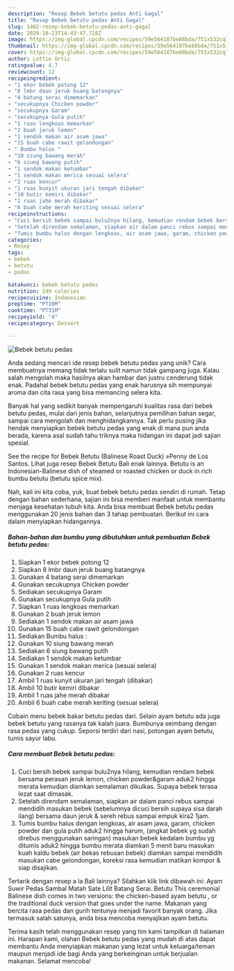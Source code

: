 ```yaml
---
description: "Resep Bebek betutu pedas Anti Gagal"
title: "Resep Bebek betutu pedas Anti Gagal"
slug: 1402-resep-bebek-betutu-pedas-anti-gagal
date: 2020-10-23T14:43:47.728Z
image: https://img-global.cpcdn.com/recipes/59e564187be88bda/751x532cq70/bebek-betutu-pedas-foto-resep-utama.jpg
thumbnail: https://img-global.cpcdn.com/recipes/59e564187be88bda/751x532cq70/bebek-betutu-pedas-foto-resep-utama.jpg
cover: https://img-global.cpcdn.com/recipes/59e564187be88bda/751x532cq70/bebek-betutu-pedas-foto-resep-utama.jpg
author: Lottie Ortiz
ratingvalue: 4.7
reviewcount: 12
recipeingredient:
- "1 ekor bebek potong 12"
- "8 lmbr daun jeruk buang batangnya"
- "4 batang serai dimemarkan"
- "secukupnya Chicken powder"
- "secukupnya Garam"
- "secukupnya Gula putih"
- "1 ruas lengkoas memarkan"
- "2 buah jeruk lemon"
- "1 sendok makan air asam jawa"
- "15 buah cabe rawit gelondongan"
- " Bumbu halus "
- "10 siung bawang merah"
- "6 siung bawang putih"
- "1 sendok makan ketumbar"
- "1 sendok makan merica sesuai selera"
- "2 ruas kencur"
- "1 ruas kunyit ukuran jari tengah dibakar"
- "10 butir kemiri dibakar"
- "1 ruas jahe merah dibakar"
- "6 buah cabe merah keriting sesuai selera"
recipeinstructions:
- "Cuci bersih bebek sampai bulu2nya hilang, kemudian rendam bebek bersama perasan jeruk lemon, chicken powder&amp;garam aduk2 hingga merata kemudian diamkan semalaman dikulkas. Supaya bebek terasa lezat saat dimasak."
- "Setelah direndam semalaman, siapkan air dalam panci rebus sampai mendidih masukan bebek (sebelumnya dicuci bersih supaya sisa darah ilang) bersama daun jeruk &amp; sereh rebus sampai empuk kira2 1jam."
- "Tumis bumbu halus dengan lengkoas, air asam jawa, garam, chicken powder dan gula putih aduk2 hingga harum, (angkat bebek yg sudah direbus menggunakan saringan) masukan bebek kedalam bumbu yg ditumis aduk2 hingga bumbu merata diamkan 5 menit baru masukan kuah kaldu bebek (air bekas rebusan bebek) diamkan sampai mendidih masukan cabe gelondongan, koreksi rasa kemudian matikan kompor &amp; siap disajikan."
categories:
- Resep
tags:
- bebek
- betutu
- pedas

katakunci: bebek betutu pedas 
nutrition: 249 calories
recipecuisine: Indonesian
preptime: "PT10M"
cooktime: "PT31M"
recipeyield: "4"
recipecategory: Dessert

---
```



![Bebek betutu pedas](https://img-global.cpcdn.com/recipes/59e564187be88bda/751x532cq70/bebek-betutu-pedas-foto-resep-utama.jpg)

Anda sedang mencari ide resep bebek betutu pedas yang unik? Cara membuatnya memang tidak terlalu sulit namun tidak gampang juga. Kalau salah mengolah maka hasilnya akan hambar dan justru cenderung tidak enak. Padahal bebek betutu pedas yang enak harusnya sih mempunyai aroma dan cita rasa yang bisa memancing selera kita.

Banyak hal yang sedikit banyak mempengaruhi kualitas rasa dari bebek betutu pedas, mulai dari jenis bahan, selanjutnya pemilihan bahan segar, sampai cara mengolah dan menghidangkannya. Tak perlu pusing jika hendak menyiapkan bebek betutu pedas yang enak di mana pun anda berada, karena asal sudah tahu triknya maka hidangan ini dapat jadi sajian spesial.

See the recipe for Bebek Betutu (Balinese Roast Duck) »Penny de Los Santos. Lihat juga resep Bebek Betutu Bali enak lainnya. Betutu is an Indonesian-Balinese dish of steamed or roasted chicken or duck in rich bumbu betutu (betutu spice mix).


Nah, kali ini kita coba, yuk, buat bebek betutu pedas sendiri di rumah. Tetap dengan bahan sederhana, sajian ini bisa memberi manfaat untuk membantu menjaga kesehatan tubuh kita. Anda bisa membuat Bebek betutu pedas menggunakan 20 jenis bahan dan 3 tahap pembuatan. Berikut ini cara dalam menyiapkan hidangannya.

<!--inarticleads1-->

##### Bahan-bahan dan bumbu yang dibutuhkan untuk pembuatan Bebek betutu pedas:

1. Siapkan 1 ekor bebek potong 12
1. Siapkan 8 lmbr daun jeruk buang batangnya
1. Gunakan 4 batang serai dimemarkan
1. Gunakan secukupnya Chicken powder
1. Sediakan secukupnya Garam
1. Gunakan secukupnya Gula putih
1. Siapkan 1 ruas lengkoas memarkan
1. Gunakan 2 buah jeruk lemon
1. Sediakan 1 sendok makan air asam jawa
1. Gunakan 15 buah cabe rawit gelondongan
1. Sediakan  Bumbu halus :
1. Gunakan 10 siung bawang merah
1. Sediakan 6 siung bawang putih
1. Sediakan 1 sendok makan ketumbar
1. Gunakan 1 sendok makan merica (sesuai selera)
1. Gunakan 2 ruas kencur
1. Ambil 1 ruas kunyit ukuran jari tengah (dibakar)
1. Ambil 10 butir kemiri dibakar
1. Ambil 1 ruas jahe merah dibakar
1. Ambil 6 buah cabe merah keriting (sesuai selera)


Cobain menu bebek bakar betutu pedas dari. Selain ayam betutu ada juga bebek betutu yang rasanya tak kalah juara. Bumbunya seimbang dengan rasa pedas yang cukup. Seporsi terdiri dari nasi, potongan ayam betutu, tumis sayur labu. 

<!--inarticleads2-->

##### Cara membuat Bebek betutu pedas:

1. Cuci bersih bebek sampai bulu2nya hilang, kemudian rendam bebek bersama perasan jeruk lemon, chicken powder&amp;garam aduk2 hingga merata kemudian diamkan semalaman dikulkas. Supaya bebek terasa lezat saat dimasak.
1. Setelah direndam semalaman, siapkan air dalam panci rebus sampai mendidih masukan bebek (sebelumnya dicuci bersih supaya sisa darah ilang) bersama daun jeruk &amp; sereh rebus sampai empuk kira2 1jam.
1. Tumis bumbu halus dengan lengkoas, air asam jawa, garam, chicken powder dan gula putih aduk2 hingga harum, (angkat bebek yg sudah direbus menggunakan saringan) masukan bebek kedalam bumbu yg ditumis aduk2 hingga bumbu merata diamkan 5 menit baru masukan kuah kaldu bebek (air bekas rebusan bebek) diamkan sampai mendidih masukan cabe gelondongan, koreksi rasa kemudian matikan kompor &amp; siap disajikan.


Tertarik dengan resep a la Bali lainnya? Silahkan klik link dibawah ini: Ayam Suwir Pedas Sambal Matah Sate Lilit Batang Serai. Betutu This ceremonial Balinese dish comes in two versions: the chicken-based ayam betutu , or the traditional duck version that goes under the name. Makanan yang bercita rasa pedas dan gurih tentunya menjadi favorit banyak orang. Jika termasuk salah satunya, anda bisa mencoba menyajikan ayam betutu. 

Terima kasih telah menggunakan resep yang tim kami tampilkan di halaman ini. Harapan kami, olahan Bebek betutu pedas yang mudah di atas dapat membantu Anda menyiapkan makanan yang lezat untuk keluarga/teman maupun menjadi ide bagi Anda yang berkeinginan untuk berjualan makanan. Selamat mencoba!
